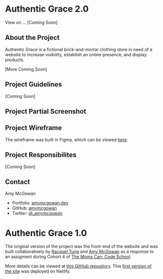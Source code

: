 
# Authentic Grace 2.0

View on ... [Coming Soon]

## About the Project

Authentic Grace is a fictional brick-and-mortar clothing store in need of a website to increase visibility, establish an online presence, and display products.

[More Coming Soon]

## Project Guidelines

[Coming Soon]

## Project Partial Screenshot

<!-- <img src="https://i.imgur.com/jUBcVRU.png" width="800px" align="center"> -->

## Project Wireframe

The wireframe was built in Figma, which can be viewed [here](https://www.figma.com/file/B3DRSq5O8fMImA669BpgYe/Authentic-Grace-2.0?node-id=0%3A1).

## Project Responsibilites

[Coming Soon] 

## Contact

Amy McGowan
* Portfolio: [amymcgowan.dev](https://amymcgowan.dev/)
* GitHub: [amymcgowan](https://github.com/amymcgowan)
* Twitter: [@_amymcgowan](https://twitter.com/_amymcgowan)


# Authentic Grace 1.0

The original version of the project was the front-end of the website and was built collaboratively by [Racquel Tung](https://racqcancode.github.io/portfolio-WIP) and [Amy McGowan](https://amymcgowan.dev) as a response to an assigment during Cohort 4 of [The Moms Can: Code School](https://www.momscan.co/).

More details can be viewed at [this GitHub repository](https://github.com/racqcancode/frontend-website).  This [first version of the site](https://loving-minsky-8fe614.netlify.com/) was deployed on Netlify.




